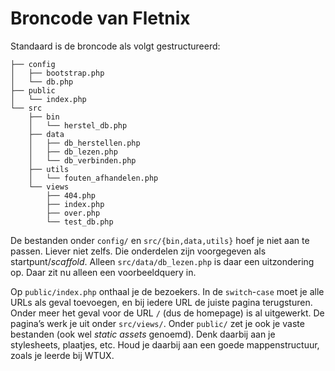 # Broncode van Fletnix

Standaard is de broncode als volgt gestructureerd:

```text
├── config
│   ├── bootstrap.php
│   └── db.php
├── public
│   └── index.php
└── src
    ├── bin
    │   └── herstel_db.php
    ├── data
    │   ├── db_herstellen.php
    │   ├── db_lezen.php
    │   └── db_verbinden.php
    ├── utils
    │   └── fouten_afhandelen.php
    └── views
        ├── 404.php
        ├── index.php
        ├── over.php
        └── test_db.php
```

De bestanden onder `config/` en `src/{bin,data,utils}` hoef je niet aan te passen.
Liever niet zelfs.
Die onderdelen zijn voorgegeven als startpunt/*scaffold*.
Alleen `src/data/db_lezen.php` is daar een uitzondering op.
Daar zit nu alleen een voorbeeldquery in.

Op `public/index.php` onthaal je de bezoekers.
In de `switch`-`case` moet je alle URLs als geval toevoegen, en bij iedere URL de juiste pagina terugsturen.
Onder meer het geval voor de URL `/` (dus de homepage) is al uitgewerkt.
De pagina’s werk je uit onder `src/views/`.
Onder `public/` zet je ook je vaste bestanden (ook wel _static assets_ genoemd).
Denk daarbij aan je stylesheets, plaatjes, etc.
Houd je daarbij aan een goede mappenstructuur, zoals je leerde bij WTUX.
